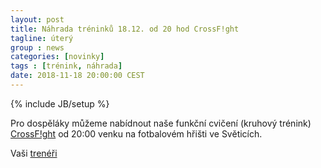 ```yaml
---
layout: post
title: Náhrada tréninků 18.12. od 20 hod CrossF!ght
tagline: úterý
group : news
categories: [novinky]
tags : [trénink, náhrada]
date: 2018-11-18 20:00:00 CEST
---
```

{% include JB/setup %}

Pro dospěláky můžeme nabídnout naše funkční cvičení (kruhový trénink) [CrossF!ght](https://www.facebook.com/crossfight.tkd) od 20:00 venku na fotbalovém hřišti ve Světicích.

Vaši [trenéři](/treneri)

